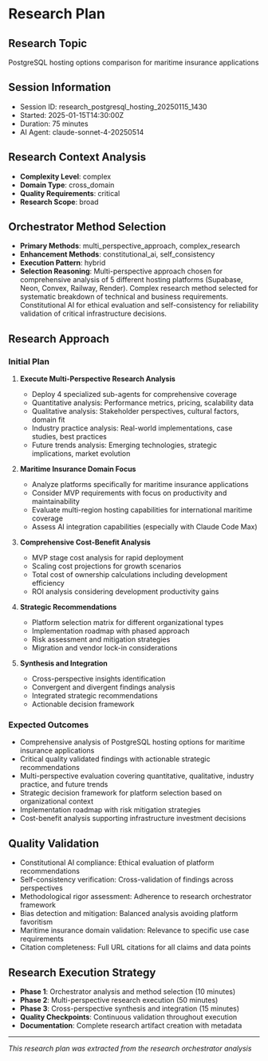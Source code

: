 # Research Plan

## Research Topic
PostgreSQL hosting options comparison for maritime insurance applications

## Session Information
- Session ID: research_postgresql_hosting_20250115_1430
- Started: 2025-01-15T14:30:00Z
- Duration: 75 minutes
- AI Agent: claude-sonnet-4-20250514

## Research Context Analysis
- **Complexity Level**: complex
- **Domain Type**: cross_domain
- **Quality Requirements**: critical
- **Research Scope**: broad

## Orchestrator Method Selection
- **Primary Methods**: multi_perspective_approach, complex_research
- **Enhancement Methods**: constitutional_ai, self_consistency
- **Execution Pattern**: hybrid
- **Selection Reasoning**: Multi-perspective approach chosen for comprehensive analysis of 5 different hosting platforms (Supabase, Neon, Convex, Railway, Render). Complex research method selected for systematic breakdown of technical and business requirements. Constitutional AI for ethical evaluation and self-consistency for reliability validation of critical infrastructure decisions.

## Research Approach

### Initial Plan
1. **Execute Multi-Perspective Research Analysis**
   - Deploy 4 specialized sub-agents for comprehensive coverage
   - Quantitative analysis: Performance metrics, pricing, scalability data
   - Qualitative analysis: Stakeholder perspectives, cultural factors, domain fit
   - Industry practice analysis: Real-world implementations, case studies, best practices
   - Future trends analysis: Emerging technologies, strategic implications, market evolution

2. **Maritime Insurance Domain Focus**
   - Analyze platforms specifically for maritime insurance applications
   - Consider MVP requirements with focus on productivity and maintainability
   - Evaluate multi-region hosting capabilities for international maritime coverage
   - Assess AI integration capabilities (especially with Claude Code Max)

3. **Comprehensive Cost-Benefit Analysis**
   - MVP stage cost analysis for rapid deployment
   - Scaling cost projections for growth scenarios
   - Total cost of ownership calculations including development efficiency
   - ROI analysis considering development productivity gains

4. **Strategic Recommendations**
   - Platform selection matrix for different organizational types
   - Implementation roadmap with phased approach
   - Risk assessment and mitigation strategies
   - Migration and vendor lock-in considerations

5. **Synthesis and Integration**
   - Cross-perspective insights identification
   - Convergent and divergent findings analysis
   - Integrated strategic recommendations
   - Actionable decision framework

### Expected Outcomes
- Comprehensive analysis of PostgreSQL hosting options for maritime insurance applications
- Critical quality validated findings with actionable strategic recommendations
- Multi-perspective evaluation covering quantitative, qualitative, industry practice, and future trends
- Strategic decision framework for platform selection based on organizational context
- Implementation roadmap with risk mitigation strategies
- Cost-benefit analysis supporting infrastructure investment decisions

## Quality Validation
- Constitutional AI compliance: Ethical evaluation of platform recommendations
- Self-consistency verification: Cross-validation of findings across perspectives
- Methodological rigor assessment: Adherence to research orchestrator framework
- Bias detection and mitigation: Balanced analysis avoiding platform favoritism
- Maritime insurance domain validation: Relevance to specific use case requirements
- Citation completeness: Full URL citations for all claims and data points

## Research Execution Strategy
- **Phase 1**: Orchestrator analysis and method selection (10 minutes)
- **Phase 2**: Multi-perspective research execution (50 minutes)
- **Phase 3**: Cross-perspective synthesis and integration (15 minutes)
- **Quality Checkpoints**: Continuous validation throughout execution
- **Documentation**: Complete research artifact creation with metadata

---
*This research plan was extracted from the research orchestrator analysis*